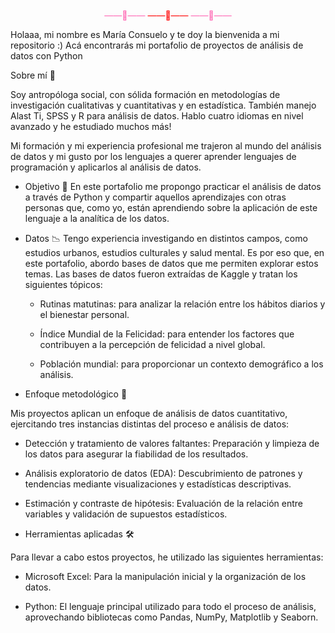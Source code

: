 <div align="center">
<br>
<span style="color: #FF69B4;">&mdash;&mdash;🌸&mdash;&mdash;</span>
<span style="color: #FF0000;">&mdash;&mdash;🌸&mdash;&mdash;</span>
<span style="color: #FF69B4;">&mdash;&mdash;🌸&mdash;&mdash;</span>
<br>
</div>


Holaaa, mi nombre es María Consuelo y te doy la bienvenida a mi repositorio :)
Acá encontrarás mi portafolio de proyectos de análisis de datos con Python

Sobre mí 🌼

Soy antropóloga social, con sólida formación en metodologías de investigación cualitativas y cuantitativas y en estadística. También manejo Alast Ti, SPSS y R para análisis de datos. 
Hablo cuatro idiomas en nivel avanzado y he estudiado muchos más! 

Mi formación y mi experiencia profesional me trajeron al mundo del análisis de datos y mi gusto por los lenguajes a querer aprender lenguajes de programación y aplicarlos al análisis de datos. 

* Objetivo 🎯
En este portafolio me propongo practicar el análisis de datos a través de Python y compartir aquellos aprendizajes con otras personas que, como yo, están aprendiendo sobre la aplicación de este lenguaje a la analítica de los datos.

* Datos 📉
Tengo experiencia investigando en distintos campos, como estudios urbanos, estudios culturales y salud mental. Es por eso que, en este portafolio, abordo bases de datos que me permiten explorar estos temas.
Las bases de datos fueron extraídas de Kaggle y tratan los siguientes tópicos:

  * Rutinas matutinas: para analizar la relación entre los hábitos diarios y el bienestar personal.

  * Índice Mundial de la Felicidad: para entender los factores que contribuyen a la percepción de felicidad a nivel global.

  * Población mundial: para proporcionar un contexto demográfico a los análisis.

* Enfoque metodológico 🔬

Mis proyectos aplican un enfoque de análisis de datos cuantitativo, ejercitando tres instancias distintas del proceso e análisis de datos:

  * Detección y tratamiento de valores faltantes: Preparación y limpieza de los datos para asegurar la fiabilidad de los resultados.

  *  Análisis exploratorio de datos (EDA): Descubrimiento de patrones y tendencias mediante visualizaciones y estadísticas descriptivas.

  *  Estimación y contraste de hipótesis: Evaluación de la relación entre variables y validación de supuestos estadísticos.

* Herramientas aplicadas 🛠️

Para llevar a cabo estos proyectos, he utilizado las siguientes herramientas:

  * Microsoft Excel: Para la manipulación inicial y la organización de los datos.

  * Python: El lenguaje principal utilizado para todo el proceso de análisis, aprovechando bibliotecas como Pandas, NumPy, Matplotlib y Seaborn.
